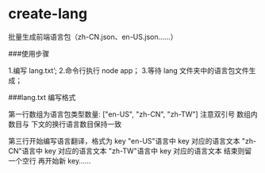 # create-lang

批量生成前端语言包（zh-CN.json、en-US.json……）

###使用步骤

1.编写 lang.txt’; 2.命令行执行 node app； 3.等待 lang 文件夹中的语言包文件生成；

###lang.txt 编写格式

第一行数组为语言包类型数量:
["en-US", "zh-CN", "zh-TW"]
注意双引号
数组内数目与 下文的换行语言数目保持一致

第三行开始编写语言翻译，格式为
key
"en-US"语言中 key 对应的语言文本
"zh-CN"语言中 key 对应的语言文本
"zh-TW"语言中 key 对应的语言文本
结束则留一个空行
再开始新 key……
